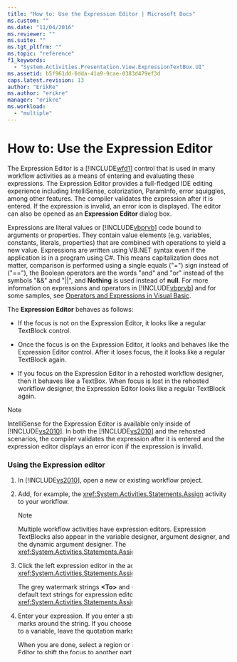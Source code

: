 ```yaml
---
title: "How to: Use the Expression Editor | Microsoft Docs"
ms.custom: ""
ms.date: "11/04/2016"
ms.reviewer: ""
ms.suite: ""
ms.tgt_pltfrm: ""
ms.topic: "reference"
f1_keywords: 
  - "System.Activities.Presentation.View.ExpressionTextBox.UI"
ms.assetid: b5f961dd-6dda-41a9-9cae-0383d479ef3d
caps.latest.revision: 13
author: "ErikRe"
ms.author: "erikre"
manager: "erikre"
ms.workload: 
  - "multiple"
---
```

# How to: Use the Expression Editor
The Expression Editor is a [!INCLUDE[wfd1](../workflow-designer/includes/wfd1_md.md)] control that is used in many workflow activities as a means of entering and evaluating these expressions. The Expression Editor provides a full-fledged IDE editing experience including IntelliSense, colorization, ParamInfo, error squiggles, among other features. The compiler validates the expression after it is entered. If the expression is invalid, an error icon is displayed. The editor can also be opened as an **Expression Editor** dialog box.  
  
 Expressions are literal values or [!INCLUDE[vbprvb](../code-quality/includes/vbprvb_md.md)] code bound to arguments or properties. They contain value elements (e.g. variables, constants, literals, properties) that are combined with operations to yield a new value. Expressions are written using VB.NET syntax even if the application is in a program using C#. This means capitalization does not matter, comparison is performed using a single equals ("=") sign instead of ("=="), the Boolean operators are the words "and" and "or" instead of the symbols "&&" and "&#124;&#124;", and **Nothing** is used instead of **null**. For more information on expressions and operators in [!INCLUDE[vbprvb](../code-quality/includes/vbprvb_md.md)] and for some samples, see [Operators and Expressions in Visual Basic](http://go.microsoft.com/fwlink/?LinkId=186818).  
  
 The **Expression Editor** behaves as follows:  
  
-   If the focus is not on the Expression Editor, it looks like a regular TextBlock control.  
  
-   Once the focus is on the Expression Editor, it looks and behaves like the Expression Editor control. After it loses focus, the it looks like a regular TextBlock again.  
  
-   If you focus on the Expression Editor in a rehosted workflow designer, then it behaves like a TextBox. When focus is lost in the rehosted workflow designer, the Expression Editor looks like a regular TextBlock again.  
  
> [!NOTE]
>  IntelliSense for the Expression Editor is available only inside of [!INCLUDE[vs2010](../misc/includes/vs2010_md.md)]. In both the [!INCLUDE[vs2010](../misc/includes/vs2010_md.md)] and the rehosted scenarios, the compiler validates the expression after it is entered and the expression editor displays an error icon if the expression is invalid.  
  
### Using the Expression editor  
  
1.  In [!INCLUDE[vs2010](../misc/includes/vs2010_md.md)], open a new or existing workflow project.  
  
2.  Add, for example, the <xref:System.Activities.Statements.Assign> activity to your workflow.  
  
    > [!NOTE]
    >  Multiple workflow activities have expression editors. Expression TextBlocks also appear in the variable designer, argument designer, and the dynamic argument designer. The <xref:System.Activities.Statements.Assign> activity is used as an example.  
  
3.  Click the left expression editor in the activity designer for the <xref:System.Activities.Statements.Assign> activity.  
  
     The grey watermark strings **\<To>** and **\<Enter a VB Expression>** are the default text strings for expression editors in the <xref:System.Activities.Statements.Assign> activity.  
  
4.  Enter your expression. If you enter a string, make sure to put quotation marks around the string. If you choose to bind the expression argument to a variable, leave the quotation marks off.  
  
     When you are done, select a region or area outside of the Expression Editor to shift the focus to another part of the designer. This will cause the compiler to validate the expression as described previously.  
  
     An Alternative way to enter/edit an expression is to click the ellipsis next to the property name in the property grid. This will open the **Expression Editor** as dialog box.  
  
## See Also  
 <xref:System.Activities.Presentation.View.ExpressionTextBox>